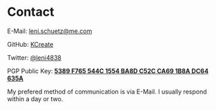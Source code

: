 # Contact

E-Mail: [leni.schuetz@me.com](mailto:leni.schuetz@me.com)

GitHub: [KCreate](https://github.com/KCreate)

Twitter: [@leni4838](https://twitter.com/leni4838)

PGP Public Key: **[5389 F765 544C 1554 BA8D C52C CA69 1B8A DC64 635A](/resources/documents/publickey.asc.txt)**

My prefered method of communication is via E-Mail. I usually respond within a day or two.
